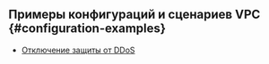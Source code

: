 ## Примеры конфигураций и сценариев VPC {#configuration-examples}

* [Отключение защиты от DDoS](disable-ddos-protection-on-external-ip.md)